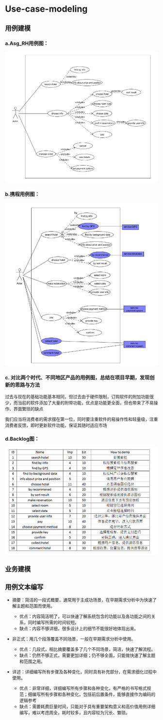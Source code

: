 # Use-case-modeling
## 用例建模
### a.Asg_RH用例图：

![image](https://github.com/lqAsuna/Use-case-modeling/blob/master/image/result1.png)

### b.携程用例图：

![image](https://github.com/lqAsuna/Use-case-modeling/blob/master/image/result2.png)

### c. 对比两个时代、不同地区产品的用例图，总结在项目早期，发现创新的思路与方法

过去与现在的基础功能基本相同，但过去由于硬件限制，订购软件的附加功能很少，而当前的软件添加了大量的附带功能，优点是功能更全面，但也带来了不易操作、界面繁琐的缺点

我们应当将消费者的需求摆在第一位，同时要注重软件的易操作性和轻量级，注重消费者反馈，即时更新软件功能，保证其随时适应市场

### d.Backlog图：

![image](https://github.com/lqAsuna/Use-case-modeling/blob/master/image/result3.png)

## 业务建模

## 用例文本编写
- 摘要：简洁的一段式概要，通常用于主成功场景，在早期需求分析中为快速了解主题和范围而使用。 

    - 优点：内容简洁明了，可以快速了解系统包含的功能以及各功能之间的关系，同时编写所需的时间较短。
    - 缺点：内容不够详细，很多设计上的细节不能很好地体现出来。

- 非正式：用几个段落覆盖不同场景，一般在早期需求分析中使用。

    - 优点：几段式，相比摘要覆盖多了几个不同场景，简洁，快速了解流程。
    - 缺点：仍然不够正式，需要更加详细；仍不够全面，只能做快速了解主题和范围之用。

- 详述：详细编写所有步骤及各种变化，同时具有补充部分，在需求细化过程中使用。 

    - 优点：非常详细，详细编写所有步骤和各种变化，有严格的书写格式规范；细编写所有步骤和各种变化，包括前后置条件，能够直接作为编码的逻辑参考
    - 缺点：需要耗费巨量时间，只能对于具有重要架构意义和高价值用例详细编写，难以考虑周全，耗时较多，且内容较为冗长、繁琐。
